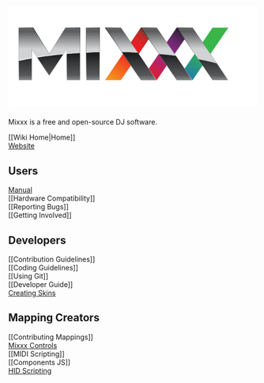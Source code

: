 ![Mixxx Wiki](https://github.com/mixxxdj/mixxx/blob/main/res/images/mixxx_logo.svg)
--
Mixxx is a free and open-source DJ software.

[[Wiki Home|Home]]  
[Website](https://mixxx.org)  

Users
-----

[Manual](http://mixxx.org/manual)  
[[Hardware Compatibility]]  
[[Reporting Bugs]]  
[[Getting Involved]]  

Developers
-----

[[Contribution Guidelines]]  
[[Coding Guidelines]]  
[[Using Git]]  
[[Developer Guide]]  
[Creating Skins](https://github.com/mixxxdj/mixxx/wiki/Creating-Skins)  

Mapping Creators
-----
[[Contributing Mappings]]  
[Mixxx Controls](https://manual.mixxx.org/latest/chapters/appendix/mixxx_controls.html)  
[[MIDI Scripting]]  
[[Components JS]]  
[HID Scripting](https://github.com/mixxxdj/mixxx/wiki/HID-Mapping)
